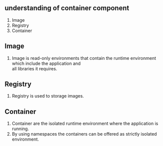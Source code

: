 ## understanding of container component  
1. Image  
2. Registry  
3. Container   
## Image   
1. Image is read-only environments that contain the runtime environment which include the application and   
all libraries it requires.  
   
## Registry  
1. Registry is used to storage images.
## Container   
1. Container are the isolated runtime environment where the application is running.  
2. By using namespaces the containers can be offered as strictly isolated environment.  
